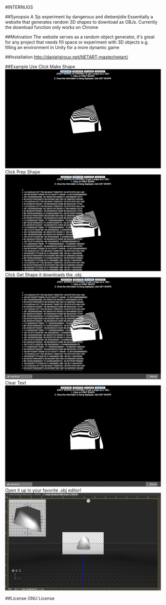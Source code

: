 #INTERNUGS

##Synopsis
A 3js experiment by dangeroux and diebenjidie
Essentially a website that generates random 3D shapes to download as OBJs.
Currently the download function only works on Chrome

##Motivation
The website serves as a random object generator, it's great for any project that needs fill space or experiment with 3D objects
e.g. filling an environment in Unity for a more dynamic game

##Installation
http://danielgiroux.net/NETART-master/netart/

##Example Use
Click Make Shape
![alt text](images/1.png "Click Make Shape")
Click Prep Shape
![alt text](images/2.png "Click Prep Shape")
Click Get Shape it downloads the .obj
![alt text](images/3.png "Click Get Shape")
Clear Text
![alt text](images/4.png "Clear Text")
Open it up in your favorite .obj editor!
![alt text](images/5.png "Photoshop")



##License
GNU License
